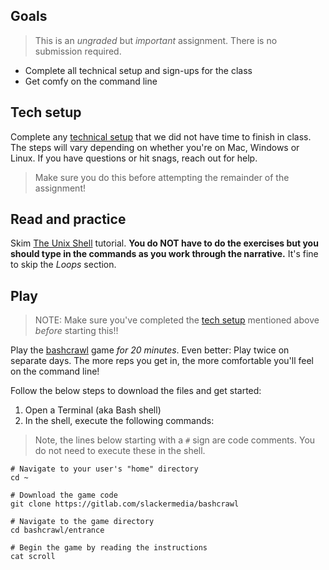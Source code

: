 ## Goals

> This is an *ungraded* but *important* assignment. There is no submission required.

* Complete all technical setup and sign-ups for the class
* Get comfy on the command line

## Tech setup

Complete any [technical setup](../docs/tech_setup.md) that we did not have time to finish in class. The steps will vary depending on whether you're on Mac, Windows or Linux. If you have questions or hit snags, reach out for help.

> Make sure you do this before attempting the remainder of the assignment!

## Read and practice

Skim [The Unix Shell][] tutorial. **You do NOT have to do the exercises but you should type in the commands as you work through the narrative.**  It's fine to skip the *Loops* section.

## Play

> NOTE: Make sure you've completed the [tech setup](#tech-setup) mentioned above *before* starting this!!

 Play the [bashcrawl](https://gitlab.com/slackermedia/bashcrawl) game *for 20 minutes*. Even better: Play twice on separate days. The more reps you get in, the more comfortable you'll feel on the command line!
 
 Follow the below steps to download the files and get started:

1. Open a Terminal (aka Bash shell)
1. In the shell, execute the following commands: 

> Note, the lines below starting with a `#` sign are code comments. You do not need to execute these in the shell.

```
# Navigate to your user's "home" directory
cd ~

# Download the game code
git clone https://gitlab.com/slackermedia/bashcrawl

# Navigate to the game directory
cd bashcrawl/entrance

# Begin the game by reading the instructions
cat scroll
```


[CLI cheatsheet]: https://www.git-tower.com/blog/command-line-cheat-sheet/
[The Unix Shell]: http://swcarpentry.github.io/shell-novice/
